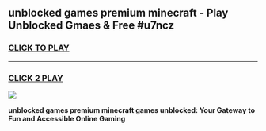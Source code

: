 
## unblocked games premium minecraft - Play Unblocked Gmaes & Free #u7ncz
<h3>
<a href="https://news.freeplayer.one?title=unblocked_games_premium_minecraft&ref=03M">CLICK TO PLAY</a></h3>
<hr>

<h3>
<a href="https://news.freeplayer.one?title=unblocked_games_premium_minecraft&ref=03M">CLICK 2 PLAY</a>
  
</h3>

<a href="https://news.freeplayer.one?title=unblocked_games_premium_minecraft&ref=03M"><img src="https://clearcache.store/games.png"></a>


**unblocked games premium minecraft games unblocked: Your Gateway to Fun and Accessible Online Gaming**
